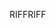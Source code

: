 <span data-ttu-id="b31ee-101">RIFF</span><span class="sxs-lookup"><span data-stu-id="b31ee-101">RIFF</span></span>